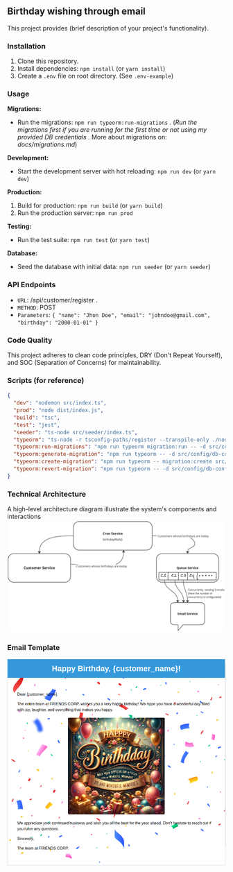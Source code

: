 ## Birthday wishing through email

This project provides (brief description of your project's functionality).

### Installation

1. Clone this repository.
2. Install dependencies: `npm install` (or `yarn install`)
3. Create a `.env` file on root directory. (See `.env-example`)

### Usage

**Migrations:**

- Run the migrations: `npm run typeorm:run-migrations` . (_Run the migrations first if you are running for the first time or not using my provided DB credentials ._ More about migrations on: _docs/migrations.md_)

**Development:**

- Start the development server with hot reloading: `npm run dev` (or `yarn dev`)

**Production:**

1. Build for production: `npm run build` (or `yarn build`)
2. Run the production server: `npm run prod`

**Testing:**

- Run the test suite: `npm run test` (or `yarn test`)

**Database:**

- Seed the database with initial data: `npm run seeder` (or `yarn seeder`)

### API Endpoints

- `URL`: /api/customer/register .
- `METHOD`: POST
- `Parameters`: `{
    "name": "Jhon Doe",
    "email": "johndoe@gmail.com",
    "birthday": "2000-01-01"
}`

### Code Quality

This project adheres to clean code principles, DRY (Don't Repeat Yourself), and SOC (Separation of Concerns) for maintainability.

### Scripts (for reference)

```json
{
  "dev": "nodemon src/index.ts",
  "prod": "node dist/index.js",
  "build": "tsc",
  "test": "jest",
  "seeder": "ts-node src/seeder/index.ts",
  "typeorm": "ts-node -r tsconfig-paths/register --transpile-only ./node_modules/typeorm/cli.js",
  "typeorm:run-migrations": "npm run typeorm migration:run -- -d src/config/db-config.ts",
  "typeorm:generate-migration": "npm run typeorm -- -d src/config/db-config.ts migration:generate src/migrations/$npm_config_name",
  "typeorm:create-migration": "npm run typeorm -- migration:create src/migrations/$npm_config_name",
  "typeorm:revert-migration": "npm run typeorm -- -d src/config/db-config.ts migration:revert"
}
```

### Technical Architecture

A high-level architecture diagram illustrate the system's components and interactions [![High Level Overview](/assets/images/high-level-architecture.jpg "High Level Overview")](https://drive.google.com/file/d/1rHkbdVXx1jMOUeQ6hlRHuX6krVbnOSuF/view?usp=sharing)



### Email Template

[![Birthday Email Template](/assets/images/birthday-email-template.png "Birthday Email Template ")](https://drive.google.com/file/d/1TEGLMonQq7qgCPfRcIa05KcA3V0KXIhl/view?usp=drive_link)


